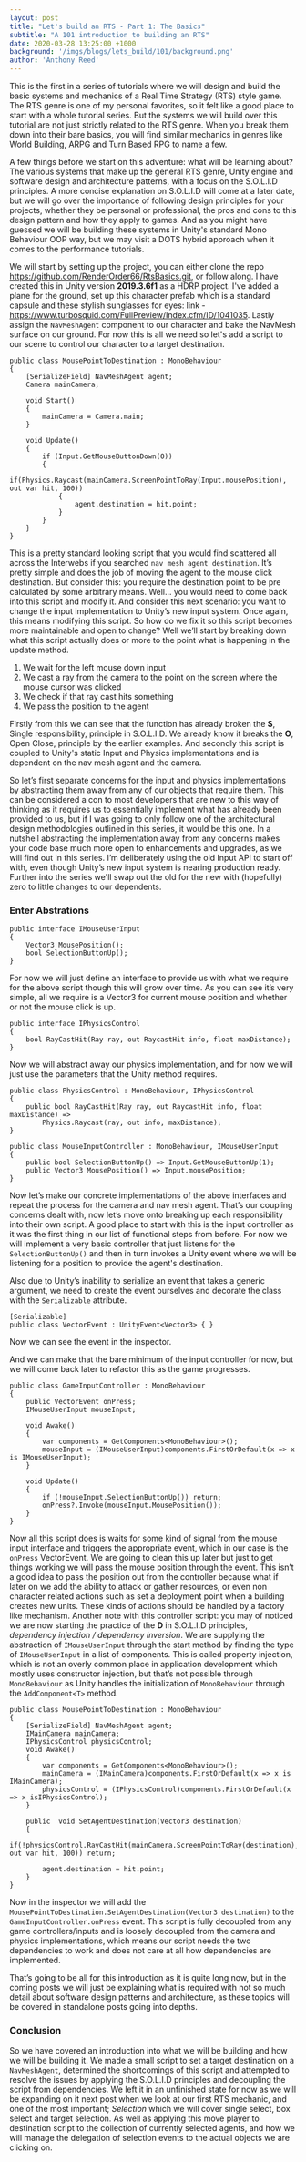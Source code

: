```yaml
---
layout: post
title: "Let's build an RTS - Part 1: The Basics"
subtitle: "A 101 introduction to building an RTS"
date: 2020-03-28 13:25:00 +1000
background: '/imgs/blogs/lets_build/101/background.png'
author: 'Anthony Reed'
---
```


This is the first in a series of tutorials where we will design and build the basic systems and mechanics of a Real Time Strategy (RTS) style game. The RTS genre is one of my personal favorites, so it felt like a good place to start with a whole tutorial series. But the systems we will build over this tutorial are not just strictly related to the RTS genre. When you break them down into their bare basics, you will find similar mechanics in genres like World Building, ARPG and Turn Based RPG to name a few.

A few things before we start on this adventure: what will be learning about? The various systems that make up the general RTS genre, Unity engine and software design and architecture patterns, with a focus on the S.O.L.I.D principles. A more concise explanation on S.O.L.I.D will come at a later date, but we will go over the importance of following design principles for your projects, whether they be personal or professional, the pros and cons to this design pattern and how they apply to games. And as you might have guessed we will be building these systems in Unity's standard Mono Behaviour OOP way, but we may visit a DOTS hybrid approach when it comes to the performance tutorials.

We will start by setting up the project, you can either clone the repo https://github.com/RenderOrder66/RtsBasics.git, or follow along. I have created this in Unity version **2019.3.6f1** as a HDRP project. I've added a plane for the ground, set up this character prefab which is a standard capsule and these stylish sunglasses for eyes: link - https://www.turbosquid.com/FullPreview/Index.cfm/ID/1041035. Lastly assign the `NavMeshAgent` component to our character and bake the NavMesh surface on our ground. For now this is all we need so let's add a script to our scene to control our character to a target destination.

    public class MousePointToDestination : MonoBehaviour
    {
        [SerializeField] NavMeshAgent agent;
        Camera mainCamera;

        void Start()
        {
            mainCamera = Camera.main;
        }

        void Update()
        {
            if (Input.GetMouseButtonDown(0))
            {
                if(Physics.Raycast(mainCamera.ScreenPointToRay(Input.mousePosition), out var hit, 100))
                {
                    agent.destination = hit.point;
                }
            }   
        }
    }


This is a pretty standard looking script that you would find scattered all across the Interwebs if you searched `nav mesh agent destination`. It’s pretty simple and does the job of moving the agent to the mouse click destination. But consider this: you require the destination point to be pre calculated by some arbitrary means. Well... you would need to come back into this script and modify it. And consider this next scenario: you want to change the input implementation to Unity’s new input system. Once again, this means modifying this script. So how do we fix it so this script becomes more maintainable and open to change? Well we’ll start by breaking down what this script actually does or more to the point what is happening in the update method.

1. We wait for the left mouse down input
2. We cast a ray from the camera to the point on the screen where the mouse cursor was clicked
3. We check if that ray cast hits something
4. We pass the position to the agent

Firstly from this we can see that the function has already broken the **S**, Single responsibility, principle in S.O.L.I.D. We already know it breaks the **O**, Open Close, principle by the earlier examples. And secondly this script is coupled to Unity's static Input and Physics implementations and is dependent on the nav mesh agent and the camera.

So let’s first separate concerns for the input and physics implementations by abstracting them away from any of our objects that require them. This can be considered a con to most developers that are new to this way of thinking as it requires us to essentially implement what has already been provided to us, but if I was going to only follow one of the architectural design methodologies outlined in this series, it would be this one. In a nutshell abstracting the implementation away from any concerns makes your code base much more open to enhancements and upgrades, as we will find out in this series. I’m deliberately using the old Input API to start off with, even though Unity’s new input system is nearing production ready. Further into the series we'll swap out the old for the new with (hopefully) zero to little changes to our dependents.

### Enter Abstrations

    public interface IMouseUserInput
    {
        Vector3 MousePosition();
        bool SelectionButtonUp();
    }

For now we will just define an interface to provide us with what we require for the above script though this will grow over time. As you can see it’s very simple, all we require is a Vector3 for current mouse position and whether or not the mouse click is up.

    public interface IPhysicsControl
    {
        bool RayCastHit(Ray ray, out RaycastHit info, float maxDistance);
    }

Now we will abstract away our physics implementation, and for now we will just use the parameters that the Unity method requires.

    public class PhysicsControl : MonoBehaviour, IPhysicsControl
    {
        public bool RayCastHit(Ray ray, out RaycastHit info, float maxDistance) =>
            Physics.Raycast(ray, out info, maxDistance);
    }

    public class MouseInputController : MonoBehaviour, IMouseUserInput
    {
        public bool SelectionButtonUp() => Input.GetMouseButtonUp(1);
        public Vector3 MousePosition() => Input.mousePosition;
    }

Now let’s make our concrete implementations of the above interfaces and repeat the process for the camera and nav mesh agent. That’s our coupling concerns dealt with, now let’s move onto breaking up each responsibility into their own script. A good place to start with this is the input controller as it was the first thing in our list of functional steps from before. For now we will implement a very basic controller that just listens for the `SelectionButtonUp()` and then in turn invokes a Unity event where we will be listening for a position to provide the agent's destination.

Also due to Unity’s inability to serialize an event that takes a generic argument, we need to create the event ourselves and decorate the class with the `Serializable` attribute.

    [Serializable]
    public class VectorEvent : UnityEvent<Vector3> { }

Now we can see the event in the inspector.

And we can make that the bare minimum of the input controller for now, but we will come back later to refactor this as the game progresses.


    public class GameInputController : MonoBehaviour
    {
        public VectorEvent onPress;
        IMouseUserInput mouseInput;

        void Awake()
        {
            var components = GetComponents<MonoBehaviour>();
            mouseInput = (IMouseUserInput)components.FirstOrDefault(x => x is IMouseUserInput);
        }

        void Update()
        {
            if (!mouseInput.SelectionButtonUp()) return;
            onPress?.Invoke(mouseInput.MousePosition());
        }
    }

Now all this script does is waits for some kind of signal from the mouse input interface and triggers the appropriate event, which in our case is the `onPress` VectorEvent. We are going to clean this up later but just to get things working we will pass the mouse position through the event. This isn’t a good idea to pass the position out from the controller because what if later on we add the ability to attack or gather resources, or even non character related actions such as set a deployment point when a building creates new units. These kinds of actions should be handled by a factory like mechanism. Another note with this controller script: you may of noticed we are now starting the practice of the **D** in S.O.L.I.D principles, *dependency injection / dependency inversion*. We are supplying the abstraction of `IMouseUserInput` through the start method by finding the type of `IMouseUserInput` in a list of components. This is called property injection, which is not an overly common place in application development which mostly uses constructor injection, but that’s not possible through `MonoBehaviour` as Unity handles the initialization of  `MonoBehaviour` through the `AddComponent<T>` method.

    public class MousePointToDestination : MonoBehaviour
    {
        [SerializeField] NavMeshAgent agent;
        IMainCamera mainCamera;
        IPhysicsControl physicsControl;
        void Awake()
        {
    	    var components = GetComponents<MonoBehaviour>();
        	mainCamera = (IMainCamera)components.FirstOrDefault(x => x is IMainCamera);
            physicsControl = (IPhysicsControl)components.FirstOrDefault(x => x isIPhysicsControl);
        }

    	public  void SetAgentDestination(Vector3 destination)
        {
    	    if(!physicsControl.RayCastHit(mainCamera.ScreenPointToRay(destination), out var hit, 100)) return;

            agent.destination = hit.point;
        }
    }

Now in the inspector we will add the `MousePointToDestination.SetAgentDestination(Vector3 destination)` to the `GameInputController.onPress` event. This script is fully decoupled from any game controllers/inputs and is loosely decoupled from the camera and physics implementations, which means our script needs the two dependencies to work and does not care at all how dependencies are implemented. 

That’s going to be all for this introduction as it is quite long now, but in the coming posts we will just be explaining what is required with not so much detail about software design patterns and architecture, as these topics will be covered in standalone posts going into depths.

### Conclusion

So we have covered an introduction into what we will be building and how we will be building it. We made a small script to set a target destination on a `NavMeshAgent`, determined the shortcomings of this script and attempted to resolve the issues by applying the S.O.L.I.D principles and decoupling the script from dependencies. We left it in an unfinished state for now as we will be expanding on it next post when we look at our first RTS mechanic, and one of the most important; *Selection* which we will cover single select, box select and target selection. As well as applying this move player to destination script to the collection of currently selected agents, and how we will manage the delegation of selection events to the actual objects we are clicking on.